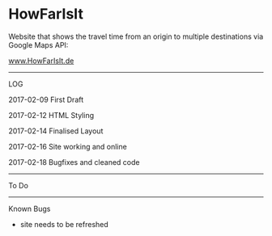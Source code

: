 # HowFarIsIt
Website that shows the travel time from an origin to multiple destinations via Google Maps API:

www.HowFarIsIt.de

-------------

LOG

2017-02-09 First Draft

2017-02-12 HTML Styling

2017-02-14 Finalised Layout

2017-02-16 Site working and online

2017-02-18 Bugfixes and cleaned code



-------------

To Do

------------

Known Bugs

- site needs to be refreshed
